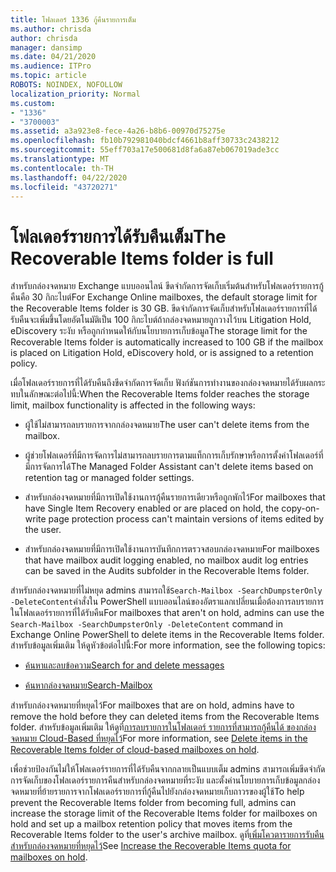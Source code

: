 ```yaml
---
title: โฟลเดอร์ 1336 กู้คืนรายการเต็ม
ms.author: chrisda
author: chrisda
manager: dansimp
ms.date: 04/21/2020
ms.audience: ITPro
ms.topic: article
ROBOTS: NOINDEX, NOFOLLOW
localization_priority: Normal
ms.custom:
- "1336"
- "3700003"
ms.assetid: a3a923e8-fece-4a26-b8b6-00970d75275e
ms.openlocfilehash: fb10b792981040bdcf4661b8aff30733c2438212
ms.sourcegitcommit: 55eff703a17e500681d8fa6a87eb067019ade3cc
ms.translationtype: MT
ms.contentlocale: th-TH
ms.lasthandoff: 04/22/2020
ms.locfileid: "43720271"
---
```

# <a name="the-recoverable-items-folder-is-full"></a><span data-ttu-id="5dd62-102">โฟลเดอร์รายการได้รับคืนเต็ม</span><span class="sxs-lookup"><span data-stu-id="5dd62-102">The Recoverable Items folder is full</span></span>

<span data-ttu-id="5dd62-103">สําหรับกล่องจดหมาย Exchange แบบออนไลน์ ขีดจํากัดการจัดเก็บเริ่มต้นสําหรับโฟลเดอร์รายการกู้คืนคือ 30 กิกะไบต์</span><span class="sxs-lookup"><span data-stu-id="5dd62-103">For Exchange Online mailboxes, the default storage limit for the Recoverable Items folder is 30 GB.</span></span> <span data-ttu-id="5dd62-104">ขีดจํากัดการจัดเก็บสําหรับโฟลเดอร์รายการที่ได้รับคืนจะเพิ่มขึ้นโดยอัตโนมัติเป็น 100 กิกะไบต์ถ้ากล่องจดหมายถูกวางไว้บน Litigation Hold, eDiscovery ระงับ หรือถูกกําหนดให้กับนโยบายการเก็บข้อมูล</span><span class="sxs-lookup"><span data-stu-id="5dd62-104">The storage limit for the Recoverable Items folder is automatically increased to 100 GB if the mailbox is placed on Litigation Hold, eDiscovery hold, or is assigned to a retention policy.</span></span>

<span data-ttu-id="5dd62-105">เมื่อโฟลเดอร์รายการที่ได้รับคืนถึงขีดจํากัดการจัดเก็บ ฟังก์ชันการทํางานของกล่องจดหมายได้รับผลกระทบในลักษณะต่อไปนี้:</span><span class="sxs-lookup"><span data-stu-id="5dd62-105">When the Recoverable Items folder reaches the storage limit, mailbox functionality is affected in the following ways:</span></span>

- <span data-ttu-id="5dd62-106">ผู้ใช้ไม่สามารถลบรายการจากกล่องจดหมาย</span><span class="sxs-lookup"><span data-stu-id="5dd62-106">The user can't delete items from the mailbox.</span></span>

- <span data-ttu-id="5dd62-107">ผู้ช่วยโฟลเดอร์ที่มีการจัดการไม่สามารถลบรายการตามแท็กการเก็บรักษาหรือการตั้งค่าโฟลเดอร์ที่มีการจัดการได้</span><span class="sxs-lookup"><span data-stu-id="5dd62-107">The Managed Folder Assistant can't delete items based on retention tag or managed folder settings.</span></span>

- <span data-ttu-id="5dd62-108">สําหรับกล่องจดหมายที่มีการเปิดใช้งานการกู้คืนรายการเดียวหรือถูกพักไว้</span><span class="sxs-lookup"><span data-stu-id="5dd62-108">For mailboxes that have Single Item Recovery enabled or are placed on hold, the copy-on-write page protection process can't maintain versions of items edited by the user.</span></span>

- <span data-ttu-id="5dd62-109">สําหรับกล่องจดหมายที่มีการเปิดใช้งานการบันทึกการตรวจสอบกล่องจดหมาย</span><span class="sxs-lookup"><span data-stu-id="5dd62-109">For mailboxes that have mailbox audit logging enabled, no mailbox audit log entries can be saved in the Audits subfolder in the Recoverable Items folder.</span></span>

<span data-ttu-id="5dd62-110">สําหรับกล่องจดหมายที่ไม่หยุด admins สามารถใช้`Search-Mailbox -SearchDumpsterOnly -DeleteContent`คําสั่งใน PowerShell แบบออนไลน์ของอัตราแลกเปลี่ยนเมื่อต้องการลบรายการในโฟลเดอร์รายการที่ได้รับคืน</span><span class="sxs-lookup"><span data-stu-id="5dd62-110">For mailboxes that aren't on hold, admins can use the `Search-Mailbox -SearchDumpsterOnly -DeleteContent` command in Exchange Online PowerShell to delete items in the Recoverable Items folder.</span></span> <span data-ttu-id="5dd62-111">สําหรับข้อมูลเพิ่มเติม ให้ดูหัวข้อต่อไปนี้:</span><span class="sxs-lookup"><span data-stu-id="5dd62-111">For more information, see the following topics:</span></span>

- [<span data-ttu-id="5dd62-112">ค้นหาและลบข้อความ</span><span class="sxs-lookup"><span data-stu-id="5dd62-112">Search for and delete messages</span></span>](https://docs.microsoft.com/office365/securitycompliance/search-for-and-delete-messagesadmin-help)

- [<span data-ttu-id="5dd62-113">ค้นหากล่องจดหมาย</span><span class="sxs-lookup"><span data-stu-id="5dd62-113">Search-Mailbox</span></span>](https://docs.microsoft.com/powershell/module/exchange/mailboxes/Search-Mailbox)

<span data-ttu-id="5dd62-114">สําหรับกล่องจดหมายที่หยุดไว้</span><span class="sxs-lookup"><span data-stu-id="5dd62-114">For mailboxes that are on hold, admins have to remove the hold before they can deleted items from the Recoverable Items folder.</span></span> <span data-ttu-id="5dd62-115">สําหรับข้อมูลเพิ่มเติม ให้ดูที่[การลบรายการในโฟลเดอร์ รายการที่สามารถกู้คืนได้ ของกล่องจดหมาย Cloud-Based ที่หยุดไว้](https://docs.microsoft.com/office365/securitycompliance/delete-items-in-the-recoverable-items-folder-of-mailboxes-on-hold)</span><span class="sxs-lookup"><span data-stu-id="5dd62-115">For more information, see [Delete items in the Recoverable Items folder of cloud-based mailboxes on hold](https://docs.microsoft.com/office365/securitycompliance/delete-items-in-the-recoverable-items-folder-of-mailboxes-on-hold).</span></span>

<span data-ttu-id="5dd62-116">เพื่อช่วยป้องกันไม่ให้โฟลเดอร์รายการที่ได้รับคืนจากกลายเป็นแบบเต็ม admins สามารถเพิ่มขีดจํากัดการจัดเก็บของโฟลเดอร์รายการคืนสําหรับกล่องจดหมายที่ระงับ และตั้งค่านโยบายการเก็บข้อมูลกล่องจดหมายที่ย้ายรายการจากโฟลเดอร์รายการที่กู้คืนไปยังกล่องจดหมายเก็บถาวรของผู้ใช้</span><span class="sxs-lookup"><span data-stu-id="5dd62-116">To help prevent the Recoverable Items folder from becoming full, admins can increase the storage limit of the Recoverable Items folder for mailboxes on hold and set up a mailbox retention policy that moves items from the Recoverable Items folder to the user's archive mailbox.</span></span> <span data-ttu-id="5dd62-117">ดูที่[เพิ่มโควตารายการรับคืนสําหรับกล่องจดหมายที่หยุดไว้](https://docs.microsoft.com/office365/securitycompliance/increase-the-recoverable-quota-for-mailboxes-on-hold)</span><span class="sxs-lookup"><span data-stu-id="5dd62-117">See [Increase the Recoverable Items quota for mailboxes on hold](https://docs.microsoft.com/office365/securitycompliance/increase-the-recoverable-quota-for-mailboxes-on-hold).</span></span>
